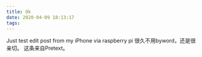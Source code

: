 ```yaml
---
title: Ok
date: 2020-04-09 18:13:17
tags:
---
```

Just test edit post from my iPhone via raspberry pi
很久不用byword，还是很亲切。
这条来自Pretext。